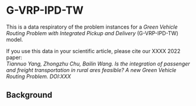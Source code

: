 # G-VRP-IPD-TW
This is a data respiratory of the problem instances for a *Green Vehicle Routing Problem with Integrated Pickup and Delivery* (G-VRP-IPD-TW) model.

If you use this data in your scientific article, please cite our XXXX 2022 paper:  
*Tiannuo Yang, Zhongzhu Chu, Bailin Wang. Is the integration of passenger and freight transportation in rural ares feasible? A new Green Vehicle Routing Problem. DOI:XXX*

## Background

